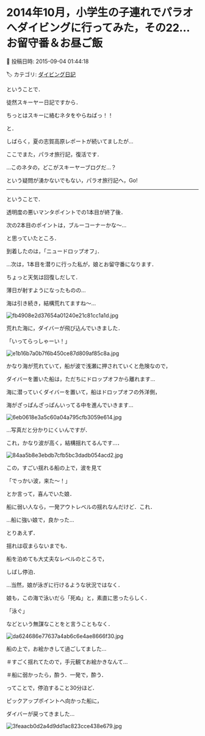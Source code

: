 # 2014年10月，小学生の子連れでパラオへダイビングに行ってみた，その22…お留守番＆お昼ご飯

📅 投稿日時: 2015-09-04 01:44:18

🏷️ カテゴリ: [ダイビング日記](ce3a7a8d424d112fce83ee85c81a0e344.md)

ということで．


徒然スキーヤー日記ですから．


ちっとはスキーに絡むネタをやらねばっ！！


と．


しばらく，夏の志賀高原レポートが続いてましたが…





ここでまた，パラオ旅行記，復活です．


…このネタの，どこがスキーヤーブログだ…？


という疑問が湧かないでもない，パラオ旅行記へ，Go!


---


ということで．


透明度の悪いマンタポイントでの1本目が終了後．





次の2本目のポイントは，ブルーコーナーかな～…


と思っていたところ．


到着したのは，「ニュードロップオフ」．


…次は，1本目を潜りに行った私が，娘とお留守番になります．





ちょっと天気は回復しだして．


薄日が射すようになったものの…


海は引き続き，結構荒れてますね～…




![fb4908e2d37654a01240e21c81cc1a1d.jpg](images/fb4908e2d37654a01240e21c81cc1a1d.jpg)




荒れた海に，ダイバーが飛び込んでいきました．


「いってらっしゃーい！」




![e1b16b7a0b7f6b450ce87d809af85c8a.jpg](images/e1b16b7a0b7f6b450ce87d809af85c8a.jpg)




かなり海が荒れていて，船が波で浅瀬に押されていくと危険なので，


ダイバーを置いた船は，ただちにドロップオフから離れます…





海に潜っていくダイバーを置いて，船はドロップオフの外洋側，


海がざっぱんざっぱんいってる中を進んでいきます…




![6eb0618e3a5c60a04a795cfb3059e614.jpg](images/6eb0618e3a5c60a04a795cfb3059e614.jpg)




…写真だと分かりにくいんですが．


これ，かなり波が高く，結構揺れてるんです…．




![84aa5b8e3ebdb7cfb5bc3dadb054acd2.jpg](images/84aa5b8e3ebdb7cfb5bc3dadb054acd2.jpg)




この，すごい揺れる船の上で，波を見て


「でっかい波，来た～！」


とか言って，喜んでいた娘．





船に弱い人なら，一発アウトレベルの揺れなんだけど．これ．


…船に強い娘で，良かった…





とりあえず．


揺れは収まらないまでも．


船を泊めても大丈夫なレベルのところで，


しばし停泊．





…当然，娘が泳ぎに行けるような状況ではなく．


娘も，この海で泳いだら「死ぬ」と，素直に思ったらしく．


「泳ぐ」


などという無謀なことをと言うこともなく．




![da624686e77637a4ab6c6e4ae8666f30.jpg](images/da624686e77637a4ab6c6e4ae8666f30.jpg)




船の上で，お絵かきして過ごしてました…





＃すごく揺れてたので，手元観てお絵かきなんて…


＃船に弱かったら，酔う．一発で，酔う．





ってことで，停泊すること30分ほど．


ピックアップポイントへ向かった船に，


ダイバーが戻ってきました…




![3feaacb0d2a4d9dd1ac823cce438e679.jpg](images/3feaacb0d2a4d9dd1ac823cce438e679.jpg)
